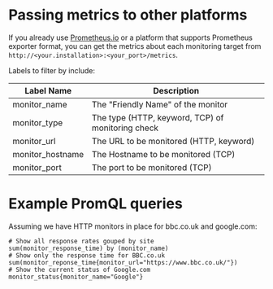# Passing metrics to other platforms

If you already use [Prometheus.io](https://prometheus.io) or a platform that supports Prometheus exporter format, you can get the metrics about each monitoring target from `http://<your.installation>:<your_port>/metrics`.

Labels to filter by include:

| Label Name | Description |
|------------|-------------|
|monitor_name| The "Friendly Name" of the monitor |
|monitor_type| The type (HTTP, keyword, TCP) of monitoring check |
|monitor_url | The URL to be monitored (HTTP, keyword)
|monitor_hostname | The Hostname to be monitored (TCP) |
|monitor_port | The port to be monitored (TCP) |

# Example PromQL queries

Assuming we have HTTP monitors in place for bbc.co.uk and google.com:

```
# Show all response rates gouped by site
sum(monitor_response_time) by (monitor_name)
# Show only the response time for BBC.co.uk
sum(monitor_reponse_time{monitor_url="https://www.bbc.co.uk/"})
# Show the current status of Google.com
monitor_status{monitor_name="Google"}
```